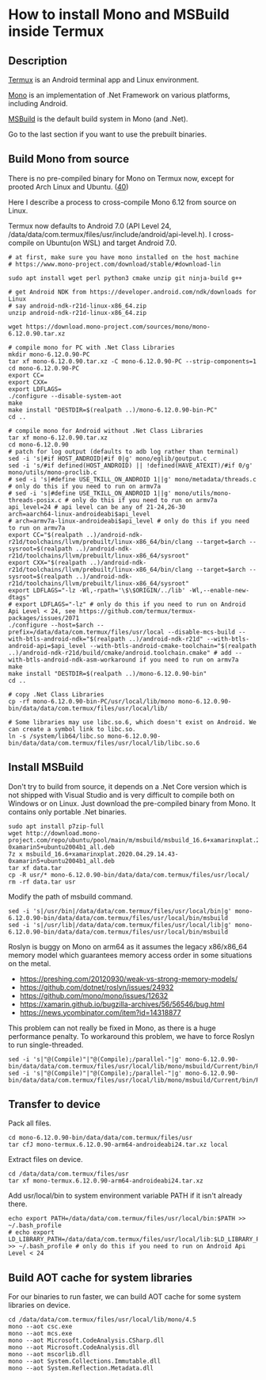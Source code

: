 ﻿# How to install Mono and MSBuild inside Termux

## Description

[Termux](https://github.com/termux/termux-app) is an Android terminal app and Linux environment.

[Mono](https://www.mono-project.com) is an implementation of .Net Framework on various platforms, including Android.

[MSBuild](https://github.com/microsoft/msbuild) is the default build system in Mono (and .Net).

Go to the last section if you want to use the prebuilt binaries.

## Build Mono from source

There is no pre-compiled binary for Mono on Termux now, except for prooted Arch Linux and Ubuntu. ([40](https://github.com/termux/termux-packages/issues/40))

Here I describe a process to cross-compile Mono 6.12 from source on Linux.

Termux now defaults to Android 7.0 (API Level 24, /data/data/com.termux/files/usr/include/android/api-level.h). I cross-compile on Ubuntu(on WSL) and target Android 7.0.

    # at first, make sure you have mono installed on the host machine
    # https://www.mono-project.com/download/stable/#download-lin

    sudo apt install wget perl python3 cmake unzip git ninja-build g++

    # get Android NDK from https://developer.android.com/ndk/downloads for Linux
    # say android-ndk-r21d-linux-x86_64.zip
    unzip android-ndk-r21d-linux-x86_64.zip

    wget https://download.mono-project.com/sources/mono/mono-6.12.0.90.tar.xz

    # compile mono for PC with .Net Class Libraries
    mkdir mono-6.12.0.90-PC
    tar xf mono-6.12.0.90.tar.xz -C mono-6.12.0.90-PC --strip-components=1
    cd mono-6.12.0.90-PC
    export CC=
    export CXX=
    export LDFLAGS=
    ./configure --disable-system-aot
    make
    make install "DESTDIR=$(realpath ..)/mono-6.12.0.90-bin-PC"
    cd ..

    # compile mono for Android without .Net Class Libraries
    tar xf mono-6.12.0.90.tar.xz
    cd mono-6.12.0.90
    # patch for log output (defaults to adb log rather than terminal)
    sed -i 's|#if HOST_ANDROID|#if 0|g' mono/eglib/goutput.c
    sed -i 's/#if defined(HOST_ANDROID) || !defined(HAVE_ATEXIT)/#if 0/g' mono/utils/mono-proclib.c
    # sed -i 's|#define USE_TKILL_ON_ANDROID 1||g' mono/metadata/threads.c # only do this if you need to run on armv7a
    # sed -i 's|#define USE_TKILL_ON_ANDROID 1||g' mono/utils/mono-threads-posix.c # only do this if you need to run on armv7a
    api_level=24 # api level can be any of 21-24,26-30
    arch=aarch64-linux-androideabi$api_level
    # arch=armv7a-linux-androideabi$api_level # only do this if you need to run on armv7a
    export CC="$(realpath ..)/android-ndk-r21d/toolchains/llvm/prebuilt/linux-x86_64/bin/clang --target=$arch --sysroot=$(realpath ..)/android-ndk-r21d/toolchains/llvm/prebuilt/linux-x86_64/sysroot"
    export CXX="$(realpath ..)/android-ndk-r21d/toolchains/llvm/prebuilt/linux-x86_64/bin/clang --target=$arch --sysroot=$(realpath ..)/android-ndk-r21d/toolchains/llvm/prebuilt/linux-x86_64/sysroot"
    export LDFLAGS="-lz -Wl,-rpath='\$\$ORIGIN/../lib' -Wl,--enable-new-dtags"
    # export LDFLAGS="-lz" # only do this if you need to run on Android Api Level < 24, see https://github.com/termux/termux-packages/issues/2071
    ./configure --host=$arch --prefix=/data/data/com.termux/files/usr/local --disable-mcs-build --with-btls-android-ndk="$(realpath ..)/android-ndk-r21d" --with-btls-android-api=$api_level --with-btls-android-cmake-toolchain="$(realpath ..)/android-ndk-r21d/build/cmake/android.toolchain.cmake" # add --with-btls-android-ndk-asm-workaround if you need to run on armv7a
    make
    make install "DESTDIR=$(realpath ..)/mono-6.12.0.90-bin"
    cd ..

    # copy .Net Class Libraries
    cp -rf mono-6.12.0.90-bin-PC/usr/local/lib/mono mono-6.12.0.90-bin/data/data/com.termux/files/usr/local/lib/

    # Some libraries may use libc.so.6, which doesn't exist on Android. We can create a symbol link to libc.so.
    ln -s /system/lib64/libc.so mono-6.12.0.90-bin/data/data/com.termux/files/usr/local/lib/libc.so.6

## Install MSBuild

Don't try to build from source, it depends on a .Net Core version which is not shipped with Visual Studio and is very difficult to compile both on Windows or on Linux. Just download the pre-compiled binary from Mono. It contains only portable .Net binaries.

    sudo apt install p7zip-full
    wget http://download.mono-project.com/repo/ubuntu/pool/main/m/msbuild/msbuild_16.6+xamarinxplat.2020.04.29.14.43-0xamarin5+ubuntu2004b1_all.deb
    7z x msbuild_16.6+xamarinxplat.2020.04.29.14.43-0xamarin5+ubuntu2004b1_all.deb
    tar xf data.tar
    cp -R usr/* mono-6.12.0.90-bin/data/data/com.termux/files/usr/local/
    rm -rf data.tar usr

Modify the path of msbuild command.

    sed -i 's|/usr/bin|/data/data/com.termux/files/usr/local/bin|g' mono-6.12.0.90-bin/data/data/com.termux/files/usr/local/bin/msbuild
    sed -i 's|/usr/lib|/data/data/com.termux/files/usr/local/lib|g' mono-6.12.0.90-bin/data/data/com.termux/files/usr/local/bin/msbuild

Roslyn is buggy on Mono on arm64 as it assumes the legacy x86/x86_64 memory model which guarantees memory access order in some situations on the metal.

* https://preshing.com/20120930/weak-vs-strong-memory-models/
* https://github.com/dotnet/roslyn/issues/24932
* https://github.com/mono/mono/issues/12632
* https://xamarin.github.io/bugzilla-archives/56/56546/bug.html
* https://news.ycombinator.com/item?id=14318877

This problem can not really be fixed in Mono, as there is a huge performance penalty. To workaround this problem, we have to force Roslyn to run single-threaded.

    sed -i 's|"@(Compile)"|"@(Compile);/parallel-"|g' mono-6.12.0.90-bin/data/data/com.termux/files/usr/local/lib/mono/msbuild/Current/bin/Roslyn/Microsoft.CSharp.Core.targets
    sed -i 's|"@(Compile)"|"@(Compile);/parallel-"|g' mono-6.12.0.90-bin/data/data/com.termux/files/usr/local/lib/mono/msbuild/Current/bin/Roslyn/Microsoft.VisualBasic.Core.targets

## Transfer to device

Pack all files.

    cd mono-6.12.0.90-bin/data/data/com.termux/files/usr
    tar cfJ mono-termux.6.12.0.90-arm64-androideabi24.tar.xz local

Extract files on device.

    cd /data/data/com.termux/files/usr
    tar xf mono-termux.6.12.0.90-arm64-androideabi24.tar.xz

Add usr/local/bin to system environment variable PATH if it isn't already there.

    echo export PATH=/data/data/com.termux/files/usr/local/bin:$PATH >> ~/.bash_profile
    # echo export LD_LIBRARY_PATH=/data/data/com.termux/files/usr/local/lib:$LD_LIBRARY_PATH >> ~/.bash_profile # only do this if you need to run on Android Api Level < 24

## Build AOT cache for system libraries

For our binaries to run faster, we can build AOT cache for some system libraries on device.

    cd /data/data/com.termux/files/usr/local/lib/mono/4.5
    mono --aot csc.exe
    mono --aot mcs.exe
    mono --aot Microsoft.CodeAnalysis.CSharp.dll
    mono --aot Microsoft.CodeAnalysis.dll
    mono --aot mscorlib.dll
    mono --aot System.Collections.Immutable.dll
    mono --aot System.Reflection.Metadata.dll
